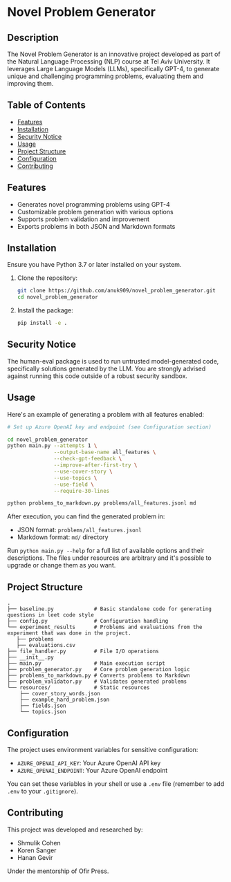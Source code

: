 # Novel Problem Generator

## Description

The Novel Problem Generator is an innovative project developed as part of the Natural Language Processing (NLP) course at Tel Aviv University.
It leverages Large Language Models (LLMs), specifically GPT-4, to generate unique and challenging programming problems, evaluating them and improving them.

## Table of Contents

- [Features](#features)
- [Installation](#installation)
- [Security Notice](#security-notice)
- [Usage](#usage)
- [Project Structure](#project-structure)
- [Configuration](#configuration)
- [Contributing](#contributing)

## Features

- Generates novel programming problems using GPT-4
- Customizable problem generation with various options
- Supports problem validation and improvement
- Exports problems in both JSON and Markdown formats

## Installation

Ensure you have Python 3.7 or later installed on your system.

1. Clone the repository:

   ```bash
   git clone https://github.com/anuk909/novel_problem_generator.git
   cd novel_problem_generator
   ```

2. Install the package:
   ```bash
   pip install -e .
   ```

## Security Notice

The human-eval package is used to run untrusted model-generated code, specifically solutions generated by the LLM.
You are strongly advised against running this code outside of a robust security sandbox.

## Usage

Here's an example of generating a problem with all features enabled:

```bash
# Set up Azure OpenAI key and endpoint (see Configuration section)

cd novel_problem_generator
python main.py --attempts 1 \
               --output-base-name all_features \
               --check-gpt-feedback \
               --improve-after-first-try \
               --use-cover-story \
               --use-topics \
               --use-field \
               --require-30-lines

python problems_to_markdown.py problems/all_features.jsonl md
```

After execution, you can find the generated problem in:

- JSON format: `problems/all_features.jsonl`
- Markdown format: `md/` directory

Run `python main.py --help` for a full list of available options and their descriptions.
The files under resources are arbitrary and it's possible to upgrade or change them as you want.

## Project Structure

```
.
├── baseline.py             # Basic standalone code for generating questions in leet code style 
├── config.py               # Configuration handling
└── experiment_results      # Problems and evaluations from the experiment that was done in the project.
   ├── problems
   ├── evaluations.csv
├── file_handler.py         # File I/O operations
├── __init__.py
├── main.py                 # Main execution script
├── problem_generator.py    # Core problem generation logic
├── problems_to_markdown.py # Converts problems to Markdown
├── problem_validator.py    # Validates generated problems
└── resources/              # Static resources
    ├── cover_story_words.json
    ├── example_hard_problem.json
    ├── fields.json
    └── topics.json
```

## Configuration

The project uses environment variables for sensitive configuration:

- `AZURE_OPENAI_API_KEY`: Your Azure OpenAI API key
- `AZURE_OPENAI_ENDPOINT`: Your Azure OpenAI endpoint

You can set these variables in your shell or use a `.env` file (remember to add `.env` to your `.gitignore`).

## Contributing

This project was developed and researched by:

- Shmulik Cohen
- Koren Sanger
- Hanan Gevir

Under the mentorship of Ofir Press.
